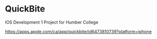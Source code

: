 # QuickBite
IOS Development 1 Project for Humber College

https://apps.apple.com/ca/app/quickbite/id6473810739?platform=iphone
